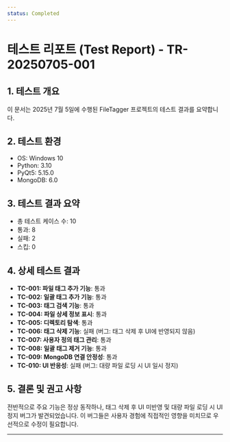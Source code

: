 ```yaml
---
status: Completed
---
```

# 테스트 리포트 (Test Report) - TR-20250705-001

## 1. 테스트 개요
이 문서는 2025년 7월 5일에 수행된 FileTagger 프로젝트의 테스트 결과를 요약합니다.

## 2. 테스트 환경
- OS: Windows 10
- Python: 3.10
- PyQt5: 5.15.0
- MongoDB: 6.0

## 3. 테스트 결과 요약
- 총 테스트 케이스 수: 10
- 통과: 8
- 실패: 2
- 스킵: 0

## 4. 상세 테스트 결과
- **TC-001: 파일 태그 추가 기능**: 통과
- **TC-002: 일괄 태그 추가 기능**: 통과
- **TC-003: 태그 검색 기능**: 통과
- **TC-004: 파일 상세 정보 표시**: 통과
- **TC-005: 디렉토리 탐색**: 통과
- **TC-006: 태그 삭제 기능**: 실패 (버그: 태그 삭제 후 UI에 반영되지 않음)
- **TC-007: 사용자 정의 태그 관리**: 통과
- **TC-008: 일괄 태그 제거 기능**: 통과
- **TC-009: MongoDB 연결 안정성**: 통과
- **TC-010: UI 반응성**: 실패 (버그: 대량 파일 로딩 시 UI 일시 정지)

## 5. 결론 및 권고 사항
전반적으로 주요 기능은 정상 동작하나, 태그 삭제 후 UI 미반영 및 대량 파일 로딩 시 UI 정지 버그가 발견되었습니다. 이 버그들은 사용자 경험에 직접적인 영향을 미치므로 우선적으로 수정이 필요합니다.

---